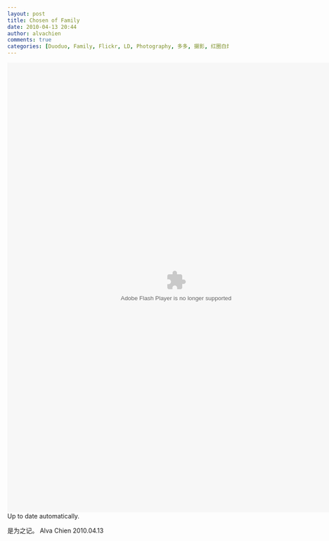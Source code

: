 ```yaml
---
layout: post
title: Chosen of Family
date: 2010-04-13 20:44
author: alvachien
comments: true
categories: [Duoduo, Family, Flickr, LD, Photography, 多多, 摄影, 红圈白炮, 随心随笔]
---
```

<object classid="clsid:d27cdb6e-ae6d-11cf-96b8-444553540000" width="768" height="1024" codebase="http://download.macromedia.com/pub/shockwave/cabs/flash/swflash.cab#version=6,0,40,0"><param name="flashvars" value="offsite=true&amp;lang=en-us&amp;page_show_url=%2Fphotos%2Falvachien%2Fsets%2F72157623719794729%2Fshow%2F&amp;page_show_back_url=%2Fphotos%2Falvachien%2Fsets%2F72157623719794729%2F&amp;set_id=72157623719794729&amp;jump_to=" /><param name="src" value="http://www.flickr.com/apps/slideshow/show.swf?v=71649" /><param name="wmode" value="opaque" /><embed type="application/x-shockwave-flash" width="768" height="1024" src="http://www.flickr.com/apps/slideshow/show.swf?v=71649" flashvars="offsite=true&amp;lang=en-us&amp;page_show_url=%2Fphotos%2Falvachien%2Fsets%2F72157623719794729%2Fshow%2F&amp;page_show_back_url=%2Fphotos%2Falvachien%2Fsets%2F72157623719794729%2F&amp;set_id=72157623719794729&amp;jump_to=" wmode="opaque"></embed></object>
Up to date automatically.

是为之记。
Alva Chien
2010.04.13
